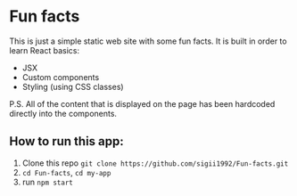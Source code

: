 # Fun facts

This is just a simple static web site with some fun facts. 
It is built in order to learn React basics:

- JSX
- Custom components
- Styling (using CSS classes)

P.S. All of the content that is displayed on the page has been hardcoded directly into the components.

## How to run this app:

1. Clone this repo `git clone https://github.com/sigii1992/Fun-facts.git`
2. `cd Fun-facts`, `cd my-app`
3. run `npm start`
